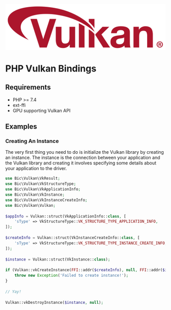 ![Vulkan logo](resources/vulkan2.svg)

# PHP Vulkan Bindings

## Requirements

- PHP >= 7.4
- ext-ffi
- GPU supporting Vulkan API

## Examples

### Creating An Instance

The very first thing you need to do is initialize the Vulkan library by creating an instance. The instance is the
connection between your application and the Vulkan library and creating it involves specifying some details about your
application to the driver.

```php
use Bic\Vulkan\VkResult;
use Bic\Vulkan\VkStructureType;
use Bic\Vulkan\VkApplicationInfo;
use Bic\Vulkan\VkInstance;
use Bic\Vulkan\VkInstanceCreateInfo;
use Bic\Vulkan\Vulkan;

$appInfo = Vulkan::struct(VkApplicationInfo::class, [
    'sType' => VkStructureType::VK_STRUCTURE_TYPE_APPLICATION_INFO,
]);

$createInfo = Vulkan::struct(VkInstanceCreateInfo::class, [
    'sType' => VkStructureType::VK_STRUCTURE_TYPE_INSTANCE_CREATE_INFO,
]);

$instance = Vulkan::struct(VkInstance::class);

if (Vulkan::vkCreateInstance(FFI::addr($createInfo), null, FFI::addr($instance)) !== VkResult::VK_SUCCESS) {
    throw new Exception('Failed to create instance!');
}

// Yay!

Vulkan::vkDestroyInstance($instance, null);
```
